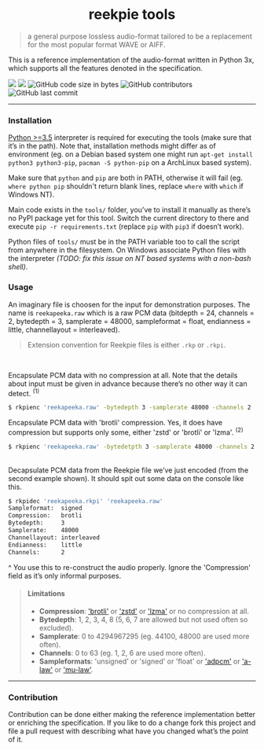 <h1 align=center>reekpie tools</h1>

> a general purpose lossless audio-format tailored to be a replacement for the most popular format WAVE or AIFF.

This is a reference implementation of the audio-format written in Python 3x, which supports all the features denoted in the specification.

![](https://img.shields.io/badge/License-WTFPL-blue)
![](https://img.shields.io/badge/Made%20with-Python%203.x-blue)
![GitHub code size in bytes](https://img.shields.io/github/languages/code-size/tryamid/reekpie)
![GitHub contributors](https://img.shields.io/github/contributors/tryamid/reekpie)
![GitHub last commit](https://img.shields.io/github/last-commit/tryamid/reekpie)

---

### Installation
[Python >=3.5][1] interpreter is required for executing the tools (make sure that it’s in the path). Note that, installation methods might differ as of environment (eg. on a Debian based system one might run `apt-get install python3 python3-pip`, `pacman -S python-pip` on a ArchLinux based system).

Make sure that `python` and `pip` are both in PATH, otherwise it will fail (eg. `where python pip` shouldn't return blank lines, replace `where` with `which` if Windows NT).

Main code exists in the `tools/` folder, you’ve to install it manually as there’s no PyPI package yet for this tool. Switch the current directory to there and execute `pip -r requirements.txt` (replace `pip` with `pip3` if doesn’t work).

Python files of `tools/` must be in the PATH variable too to call the script from anywhere in the filesystem. On Windows associate Python files with the interpreter *(TODO: fix this issue on NT based systems with a non-bash shell)*.

### Usage

An imaginary file is choosen for the input for demonstration purposes. The name is `reekapeeka.raw` which is a raw PCM data (bitdepth = 24, channels = 2, bytedepth = 3, samplerate = 48000, sampleformat = float, endianness = little, channellayout = interleaved).

> Extension convention for Reekpie files is either `.rkp` or `.rkpi`.

<br/>

Encapsulate PCM data with no compression at all. Note that the details about input must be given in advance because there’s no other way it can detect. <sup>(1)</sup>
```bash
$ rkpienc 'reekapeeka.raw' -bytedepth 3 -samplerate 48000 -channels 2 'reekapeeka.rkp'
```

Encapsulate PCM data with 'brotli' compression. Yes, it does have compression but supports only some, either 'zstd' or 'brotli' or 'lzma'. <sup>(2)</sup>

```bash
$ rkpienc 'reekapeeka.raw' -bytedetpth 3 -samplerate 48000 -channels 2 -compression brotli 'reekapeeka.rkpi'
```

<br/>
Decapsulate PCM data from the Reekpie file we’ve just encoded (from the second example shown). It should spit out some data on the console like this.

```bash
$ rkpidec 'reekapeeka.rkpi' 'reekapeeka.raw'
Sampleformat:  signed
Compression:   brotli
Bytedepth:     3
Samplerate:    48000
Channellayout: interleaved
Endianness:    little
Channels:      2
```

^ You use this to re-construct the audio properly. Ignore the 'Compression' field as it’s only informal purposes. 

> #### Limitations
> - **Compression**: ['brotli'][2] or ['zstd'][3] or ['lzma'][4] or no compression at all.
> - **Bytedepth**: 1, 2, 3, 4, 8 (5, 6, 7 are allowed but not used often so excluded).
> - **Samplerate**: 0 to 4294967295 (eg. 44100, 48000 are used more often).
> - **Channels**: 0 to 63 (eg. 1, 2, 6 are used more often).
> - **Sampleformats**: 'unsigned' or 'signed' or 'float' or ['adpcm'][5] or ['a-law'][6] or ['mu-law'][7].
---

### Contribution
Contribution can be done either making the reference implementation better or enriching the specification. If you like to do a change fork this project and file a pull request with describing what have you changed what’s the point of it.

[1]: https://www.python.org/downloads/
[2]: https://brotli.org/
[3]: https://facebook.github.io/zstd/
[4]: https://en.wikipedia.org/wiki/Lempel%E2%80%93Ziv%E2%80%93Markov_chain_algorithm
[5]: https://en.wikipedia.org/wiki/Adaptive_differential_pulse-code_modulation
[6]: https://en.wikipedia.org/wiki/A-law_algorithm
[7]: https://en.wikipedia.org/wiki/%CE%9C-law_algorithm